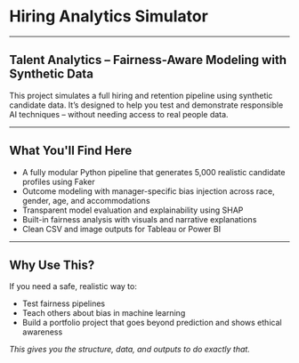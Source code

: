# Hiring Analytics Simulator

---

## Talent Analytics – Fairness-Aware Modeling with Synthetic Data

This project simulates a full hiring and retention pipeline using synthetic candidate data. It’s designed to help you test and demonstrate responsible AI techniques – without needing access to real people data.

---

## What You'll Find Here

- A fully modular Python pipeline that generates 5,000 realistic candidate profiles using Faker  
- Outcome modeling with manager-specific bias injection across race, gender, age, and accommodations  
- Transparent model evaluation and explainability using SHAP  
- Built-in fairness analysis with visuals and narrative explanations  
- Clean CSV and image outputs for Tableau or Power BI

---

## Why Use This?

If you need a safe, realistic way to:

- Test fairness pipelines  
- Teach others about bias in machine learning  
- Build a portfolio project that goes beyond prediction and shows ethical awareness  

*This gives you the structure, data, and outputs to do exactly that.*
